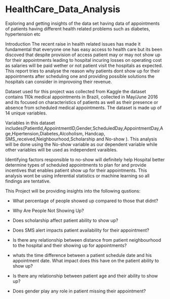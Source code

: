 # HealthCare_Data_Analysis
Exploring and getting insights of the data set having data of appointments of patients having different health related problems such as diabetes, hypertension etc

Introduction
The recent raise in health related issues has made it fundamental that everyone one has easy access to health care but its been discoved that despite provision of access patient may or may not show up for their appointments leading to hospital incuring losses on operating cost as salaries will be paid wether or not patient visit the hospitals as expected. This report tries to analyse the reason why patients dont show up for their appointments after scheduling one and providing possible solutions the hospitals can consider in improvoing their revenue.

Dataset used for this project was collected from Kaggle the dataset contains 110k medical appointments in Brazil, collected in May/June 2016 and its focused on characteristics of patients as well as their presence or absence from scheduled medical appointments. The dataset is made up of 14 unique variables.

Variables in this dataset includes(PatientId,AppointmentID,Gender,ScheduledDay,AppointmentDay,Age,Hipertension,Diabetes,Alcoholism, Handcap, SMS_received,Neighbourhood,Scholarship and No-show ). This analysis will be done using the No-show variable as our dependent variable while other variables will be used as independent varaibles.

Identifying factors responsible to no-show will definitely help Hospital better determine types of scheduled appointments to plan for and provide incentives that enables patient show up for their appointments. This analysis wont be using inferential statistics or machine learning so all findings are tentative.

This Project will be providing insights into the following qustions:

* What percentage of people showed up compared to those that didnt?

* Why Are People Not Showing Up?
* Does scholarship affect patient ability to show up?
* Does SMS alert impacts patient availability for their appointment?
* Is there any relationship between distance from patient neighbourhood to the hospital and their showing up for appointments?
* whats the time difference between a patient schedule date and his appointment date. What impact does this have on the patient ability to show up?
* Is there any relationship between patient age and their ability to show up?
* Does gender play any role in patient missing their appointment?

